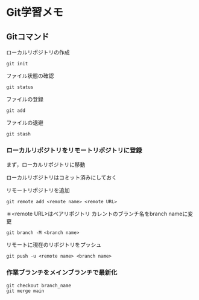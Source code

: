 # Git学習メモ
## Gitコマンド

ローカルリポジトリの作成
```
git init
```
ファイル状態の確認
```
git status
```
ファイルの登録
```
git add
```
ファイルの退避
```
git stash
```
### ローカルリポジトリをリモートリポジトリに登録
まず，ローカルリポジトリに移動

ローカルリポジトリはコミット済みにしておく

リモートリポジトリを追加
```
git remote add <remote name> <remote URL>
```
＊\<remote URL\>はベアリポジトリ
カレントのブランチ名をbranch nameに変更
```
git branch -M <branch name>
```
リモートに現在のリポジトリをプッシュ
```
git push -u <remote name> <branch name>
```
### 作業ブランチをメインブランチで最新化
```
git checkout branch_name
git merge main
```
